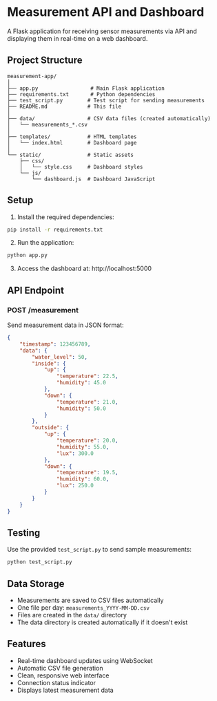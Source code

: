 # Measurement API and Dashboard

A Flask application for receiving sensor measurements via API and displaying them in real-time on a web dashboard.

## Project Structure

```
measurement-app/
│
├── app.py                 # Main Flask application
├── requirements.txt       # Python dependencies
├── test_script.py        # Test script for sending measurements
├── README.md             # This file
│
├── data/                 # CSV data files (created automatically)
│   └── measurements_*.csv
│
├── templates/            # HTML templates
│   └── index.html        # Dashboard page
│
└── static/               # Static assets
    ├── css/
    │   └── style.css     # Dashboard styles
    └── js/
        └── dashboard.js  # Dashboard JavaScript
```

## Setup

1. Install the required dependencies:
```bash
pip install -r requirements.txt
```

2. Run the application:
```bash
python app.py
```

3. Access the dashboard at: http://localhost:5000

## API Endpoint

### POST /measurement

Send measurement data in JSON format:

```json
{
    "timestamp": 123456789,
    "data": {
        "water_level": 50,
        "inside": {
            "up": {
                "temperature": 22.5,
                "humidity": 45.0
            },
            "down": {
                "temperature": 21.0,
                "humidity": 50.0
            }
        },
        "outside": {
            "up": {
                "temperature": 20.0,
                "humidity": 55.0,
                "lux": 300.0
            },
            "down": {
                "temperature": 19.5,
                "humidity": 60.0,
                "lux": 250.0
            }
        }
    }
}
```

## Testing

Use the provided `test_script.py` to send sample measurements:

```bash
python test_script.py
```

## Data Storage

- Measurements are saved to CSV files automatically
- One file per day: `measurements_YYYY-MM-DD.csv`
- Files are created in the `data/` directory
- The data directory is created automatically if it doesn't exist

## Features

- Real-time dashboard updates using WebSocket
- Automatic CSV file generation
- Clean, responsive web interface
- Connection status indicator
- Displays latest measurement data